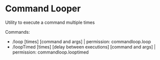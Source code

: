 # Command Looper
Utility to execute a command multiple times <br>

Commands: 
* /loop [times] [command and args] | permission: commandloop.loop
* /loopTimed [times] [delay between executions] [command and args] | permission: commandloop.looptimed